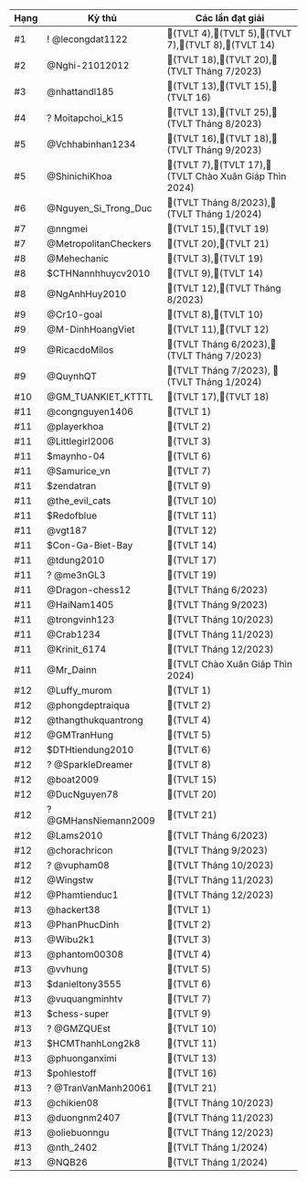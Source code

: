 Hạng|Kỳ thủ|Các lần đạt giải
---|---|---
#1|! @lecongdat1122|🥇(TVLT 4),🥇(TVLT 5),🥈(TVLT 7),🥇(TVLT 8),🥈(TVLT 14)
#2|@Nghi-21012012|🥇(TVLT 18),🥇(TVLT 20),🥇(TVLT Tháng 7/2023)
#3|@nhattandl185|🥇(TVLT 13),🥉(TVLT 15),🥇(TVLT 16)
#4|? Moitapchoi_k15|🥈(TVLT 13),🥇(TVLT 25),🥉(TVLT Tháng 8/2023)
#5|@Vchhabinhan1234|🥈(TVLT 16),🥈(TVLT 18),🥉(TVLT Tháng 9/2023)
#5|@ShinichiKhoa|🥉(TVLT 7),🥈(TVLT 17),🥈(TVLT Chào Xuân Giáp Thìn 2024)
#6|@Nguyen_Si_Trong_Duc|🥇(TVLT Tháng 8/2023),🥇(TVLT Tháng 1/2024)
#7|@nngmei|🥇(TVLT 15),🥉(TVLT 19)
#7|@MetropolitanCheckers|🥉(TVLT 20),🥇(TVLT 21)
#8|@Mehechanic|🥈(TVLT 3),🥈(TVLT 19)
#8|$CTHNannhhuycv2010|🥈(TVLT 9),🥈(TVLT 14)
#8|@NgAnhHuy2010|🥈(TVLT 12),🥈(TVLT Tháng 8/2023)
#9|@Cr10-goal|🥉(TVLT 8),🥈(TVLT 10)
#9|@M-DinhHoangViet|🥈(TVLT 11),🥉(TVLT 12)
#9|@RicacdoMilos|🥉(TVLT Tháng 6/2023),🥈(TVLT Tháng 7/2023)
#9|@QuynhQT|🥉(TVLT Tháng 7/2023), 🥈(TVLT Tháng 1/2024)
#10|@GM_TUANKIET_KTTTL|🥉(TVLT 17),🥉(TVLT 18)
#11|@congnguyen1406|🥇(TVLT 1)
#11|@playerkhoa|🥇(TVLT 2)
#11|@Littlegirl2006|🥇(TVLT 3)
#11|$maynho-04|🥇(TVLT 6)
#11|@Samurice_vn|🥇(TVLT 7)
#11|$zendatran|🥇(TVLT 9)
#11|@the_evil_cats|🥇(TVLT 10)
#11|$Redofblue|🥇(TVLT 11)
#11|@vgt187|🥇(TVLT 12)
#11|$Con-Ga-Biet-Bay|🥇(TVLT 14)
#11|@tdung2010|🥇(TVLT 17)
#11|? @me3nGL3|🥇(TVLT 19)
#11|@Dragon-chess12|🥇(TVLT Tháng 6/2023)
#11|@HaiNam1405|🥇(TVLT Tháng 9/2023)
#11|@trongvinh123|🥇(TVLT Tháng 10/2023)
#11|@Crab1234|🥇(TVLT Tháng 11/2023)
#11|@Krinit_6174|🥇(TVLT Tháng 12/2023)
#11|@Mr_Dainn|🥇(TVLT Chào Xuân Giáp Thìn 2024)
#12|@Luffy_murom|🥈(TVLT 1)
#12|@phongdeptraiqua|🥈(TVLT 2)
#12|@thangthukquantrong|🥈(TVLT 4)
#12|@GMTranHung|🥈(TVLT 5)
#12|$DTHtiendung2010|🥈(TVLT 6)
#12|? @SparkleDreamer|🥈(TVLT 8)
#12|@boat2009|🥈(TVLT 15)
#12|@DucNguyen78|🥈(TVLT 20)
#12|? @GMHansNiemann2009|🥈(TVLT 21)
#12|@Lams2010|🥈(TVLT Tháng 6/2023)
#12|@chorachricon|🥈(TVLT Tháng 9/2023)
#12|? @vupham08|🥈(TVLT Tháng 10/2023)
#12|@Wingstw|🥈(TVLT Tháng 11/2023)
#12|@Phamtienduc1|🥈(TVLT Tháng 12/2023)
#13|@hackert38|🥉(TVLT 1)
#13|@PhanPhucDinh|🥉(TVLT 2)
#13|@Wibu2k1|🥉(TVLT 3)
#13|@phantom00308|🥉(TVLT 4)
#13|@vvhung|🥉(TVLT 5)
#13|$danieltony3555|🥉(TVLT 6)
#13|@vuquangminhtv|🥉(TVLT 7)
#13|$chess-super|🥉(TVLT 9)
#13|? @GMZQUEst|🥉(TVLT 10)
#13|$HCMThanhLong2k8|🥉(TVLT 11)
#13|@phuonganximi|🥉(TVLT 13)
#13|$pohlestoff|🥉(TVLT 16)
#13|? @TranVanManh20061|🥉(TVLT 21)
#13|@chikien08|🥉(TVLT Tháng 10/2023)
#13|@duongnm2407|🥉(TVLT Tháng 11/2023)
#13|@oliebuonngu|🥉(TVLT Tháng 12/2023)
#13|@nth_2402|🥉(TVLT Tháng 1/2024)
#13|@NQB26|🥉(TVLT Tháng 1/2024)
